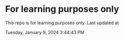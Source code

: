 # For learning purposes only
This repo is for learning purposes only.
Last updated at

Tuesday, January 9, 2024 3:44:43 PM

